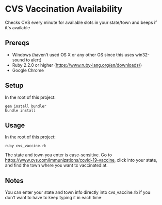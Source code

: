 # CVS Vaccination Availability
Checks CVS every minute for available slots in your state/town and beeps if it's available

## Prereqs

* Windows (haven't used OS X or any other OS since this uses win32-sound to alert)
* Ruby 2.2.0 or higher (https://www.ruby-lang.org/en/downloads/)
* Google Chrome

## Setup

In the root of this project:
```
gem install bundler
bundle install
```

## Usage

In the root of this project:
```
ruby cvs_vaccine.rb
```
The state and town you enter is case-sensitive. Go to https://www.cvs.com/immunizations/covid-19-vaccine, click into your state, and find the town where you want to vaccinated at.

## Notes

You can enter your state and town info directly into cvs_vaccine.rb if you don't want to have to keep typing it in each time
